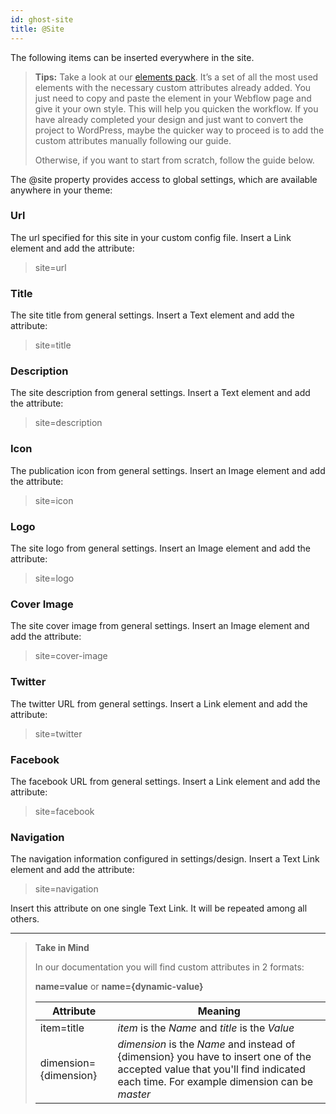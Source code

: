 ```yaml
---
id: ghost-site
title: @Site
---
```


The following items can be inserted everywhere in the site.

> **Tips:**
> Take a look at our [elements pack](https://webflow.com/website/webflow-to-wordpress-elements-pack). It’s a set of all the most used elements with the necessary custom attributes already added. You just need to copy and paste the element in your Webflow page and give it your own style. This will help you quicken the workflow. If you have already completed your design and just want to convert the project to WordPress, maybe the quicker way to proceed is to add the custom attributes manually following our guide.
>
> Otherwise, if you want to start from scratch, follow the guide below.

The @site property provides access to global settings, which are available anywhere in your theme:

### Url
The url specified for this site in your custom config file. Insert a Link element and add the attribute:

> site=url

### Title
The site title from general settings. Insert a Text element and add the attribute:

> site=title

### Description
The site description from general settings. Insert a Text element and add the attribute:

> site=description

### Icon
The publication icon from general settings. Insert an Image element and add the attribute:

> site=icon

### Logo 
The site logo from general settings. Insert an Image element and add the attribute:

> site=logo

### Cover Image
The site cover image from general settings. Insert an Image element and add the attribute:

> site=cover-image

### Twitter
The twitter URL from general settings. Insert a Link element and add the attribute:

> site=twitter

### Facebook
The facebook URL from general settings. Insert a Link element and add the attribute:

> site=facebook

### Navigation
The navigation information configured in settings/design. Insert a Text Link element and add the attribute:

> site=navigation

Insert this attribute on one single Text Link. It will be repeated among all others.

---------
> **Take in Mind**
>
> In our documentation you will find custom attributes in 2 formats:
>
> **name=value** or **name={dynamic-value}**
>
>
> **Attribute**             | **Meaning** | 
> -------------             | --------------- |
> | item=title              | *item* is the *Name* and *title* is the *Value* |
> | dimension={dimension}   | *dimension* is the *Name* and instead of {dimension} you have to insert one of the accepted value that you'll find indicated each time. For example dimension can be *master*|